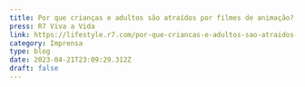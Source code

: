 ```yaml
---
title: Por que crianças e adultos são atraídos por filmes de animação?
press: R7 Viva a Vida
link: https://lifestyle.r7.com/por-que-criancas-e-adultos-sao-atraidos-por-filmes-de-animacao-01042023
category: Imprensa
type: blog
date: 2023-04-21T23:09:29.312Z
draft: false
---
```

